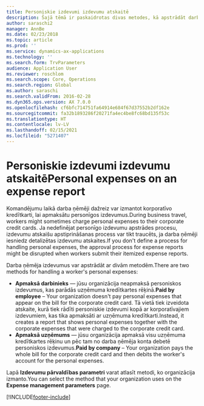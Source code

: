 ```yaml
---
title: Personiskie izdevumi izdevumu atskaitē
description: Šajā tēmā ir paskaidrotas divas metodes, kā apstrādāt darba ņēmēja personiskos izdevumus risinājumā Microsoft Dynamics 365 Finance.
author: saraschi2
manager: AnnBe
ms.date: 02/23/2018
ms.topic: article
ms.prod: ''
ms.service: dynamics-ax-applications
ms.technology: ''
ms.search.form: TrvParameters
audience: Application User
ms.reviewer: roschlom
ms.search.scope: Core, Operations
ms.search.region: Global
ms.author: saraschi
ms.search.validFrom: 2016-02-28
ms.dyn365.ops.version: AX 7.0.0
ms.openlocfilehash: cf6bfc714751fa64914e684f67d37552b2df162e
ms.sourcegitcommit: fa32b1893286f20271fa4ec4be8fc68bd135f53c
ms.translationtype: HT
ms.contentlocale: lv-LV
ms.lasthandoff: 02/15/2021
ms.locfileid: "5271407"
---
```

# <a name="personal-expenses-on-an-expense-report"></a><span data-ttu-id="3abcc-103">Personiskie izdevumi izdevumu atskaitē</span><span class="sxs-lookup"><span data-stu-id="3abcc-103">Personal expenses on an expense report</span></span>

<span data-ttu-id="3abcc-104">Komandējumu laikā darba ņēmēji dažreiz var izmantot korporatīvo kredītkarti, lai apmaksātu personīgos izdevumus.</span><span class="sxs-lookup"><span data-stu-id="3abcc-104">During business travel, workers might sometimes charge personal expenses to their corporate credit cards.</span></span> <span data-ttu-id="3abcc-105">Ja nedefinējat personīgo izdevumu apstrādes procesu, izdevumu atskaišu apstiprināšanas process var tikt traucēts, ja darba ņēmēji iesniedz detalizētas izdevumu atskaites.</span><span class="sxs-lookup"><span data-stu-id="3abcc-105">If you don't define a process for handling personal expenses, the approval process for expense reports might be disrupted when workers submit their itemized expense reports.</span></span> 

<span data-ttu-id="3abcc-106">Darba ņēmēja izdevumus var apstrādāt ar divām metodēm.</span><span class="sxs-lookup"><span data-stu-id="3abcc-106">There are two methods for handling a worker's personal expenses:</span></span>

- <span data-ttu-id="3abcc-107">**Apmaksā darbinieks** — jūsu organizācija neapmaksā personiskos izdevumus, kas parādās uzņēmuma kredītkartes rēķinā.</span><span class="sxs-lookup"><span data-stu-id="3abcc-107">**Paid by employee** – Your organization doesn't pay personal expenses that appear on the bill for the corporate credit card.</span></span> <span data-ttu-id="3abcc-108">Tā vietā tiek izveidota atskaite, kurā tiek rādīti personiskie izdevumi kopā ar korporatīvajiem izdevumiem, kas tika apmaksāti ar uzņēmuma kredītkarti.</span><span class="sxs-lookup"><span data-stu-id="3abcc-108">Instead, it creates a report that shows personal expenses together with the corporate expenses that were charged to the corporate credit card.</span></span>
- <span data-ttu-id="3abcc-109">**Apmaksā uzņēmums** — jūsu organizācija apmaksā visu uzņēmuma kredītkartes rēķinu un pēc tam no darba ņēmēja konta debetē personiskos izdevumus.</span><span class="sxs-lookup"><span data-stu-id="3abcc-109">**Paid by company** – Your organization pays the whole bill for the corporate credit card and then debits the worker's account for the personal expenses.</span></span>

<span data-ttu-id="3abcc-110">Lapā **Izdevumu pārvaldības parametri** varat atlasīt metodi, ko organizācija izmanto.</span><span class="sxs-lookup"><span data-stu-id="3abcc-110">You can select the method that your organization uses on the **Expense management parameters** page.</span></span>


[!INCLUDE[footer-include](../includes/footer-banner.md)]